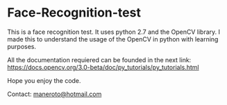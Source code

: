 # Face-Recognition-test
This is a face recognition test. It uses python 2.7 and the OpenCV library.
I made this to understand the usage of the OpenCV in python with learning purposes.

All the documentation requiered can be founded in the next link:
https://docs.opencv.org/3.0-beta/doc/py_tutorials/py_tutorials.html

Hope you enjoy the code.

Contact:
maneroto@hotmail.com
